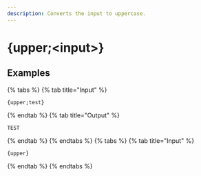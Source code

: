 ```yaml
---
description: Converts the input to uppercase.
---
```

# {upper;&lt;input>}
## Examples
{% tabs %}
{% tab title="Input" %}
```text
{upper;test}
```
{% endtab %}
{% tab title="Output" %}
```text
TEST
```
{% endtab %}
{% endtabs %}
{% tabs %}
{% tab title="Input" %}
```text
{upper}
```
{% endtab %}
{% endtabs %}